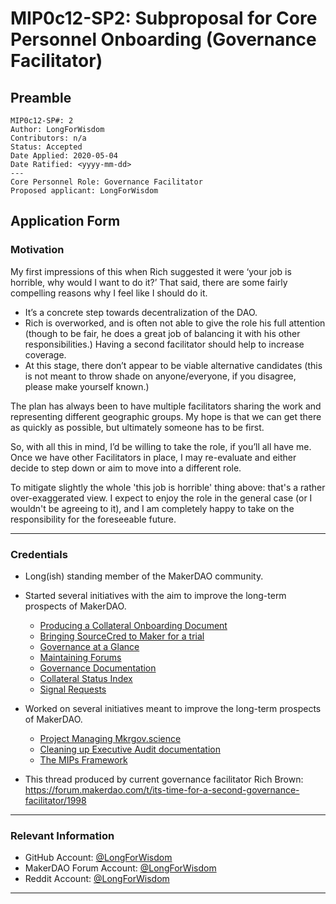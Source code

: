 # MIP0c12-SP2: Subproposal for Core Personnel Onboarding (Governance Facilitator) 

## Preamble
```
MIP0c12-SP#: 2
Author: LongForWisdom
Contributors: n/a
Status: Accepted
Date Applied: 2020-05-04
Date Ratified: <yyyy-mm-dd>
---
Core Personnel Role: Governance Facilitator
Proposed applicant: LongForWisdom
```

## Application Form
    
### Motivation

My first impressions of this when Rich suggested it were ‘your job is horrible, why would I want to do it?’ That said, there are some fairly compelling reasons why I feel like I should do it.
- It’s a concrete step towards decentralization of the DAO.
- Rich is overworked, and is often not able to give the role his full attention (though to be fair, he does a great job of balancing it with his other responsibilities.) Having a second facilitator should help to increase coverage.
- At this stage, there don’t appear to be viable alternative candidates (this is not meant to throw shade on anyone/everyone, if you disagree, please make yourself known.)

The plan has always been to have multiple facilitators sharing the work and representing different geographic groups. My hope is that we can get there as quickly as possible, but ultimately someone has to be first.

So, with all this in mind, I’d be willing to take the role, if you’ll all have me. Once we have other Facilitators in place, I may re-evaluate and either decide to step down or aim to move into a different role.

To mitigate slightly the whole 'this job is horrible' thing above: that's a rather over-exaggerated view. I expect to enjoy the role in the general case (or I wouldn't be agreeing to it), and I am completely happy to take on the responsibility for the foreseeable future.

---

### Credentials
- Long(ish) standing member of the MakerDAO community.
- Started several initiatives with the aim to improve the long-term prospects of MakerDAO.
	- [Producing a Collateral Onboarding Document](https://forum.makerdao.com/t/governance-initiative-collateral-on-boarding-process/1344)
	- [Bringing SourceCred to Maker for a trial](https://forum.makerdao.com/t/governance-initiative-experimenting-with-sourcecred/1345)
	- [Governance at a Glance](https://forum.makerdao.com/t/governance-at-a-glance/84)
	- [Maintaining Forums](https://forum.makerdao.com/t/forum-navigation-index/648)
	- [Governance Documentation](https://community-development.makerdao.com/governance/common-topics)
	- [Collateral Status Index](https://forum.makerdao.com/t/collateral-status-index/2231)
	- [Signal Requests](https://forum.makerdao.com/t/meta-governance-signal-requests/55)

- Worked on several initiatives meant to improve the long-term prospects of MakerDAO.
	- [Project Managing Mkrgov.science](https://forum.makerdao.com/t/governance-initiative-maker-governance-analytics-dashboard/1346)
	- [Cleaning up Executive Audit documentation](https://community-development.makerdao.com/governance/executive-audit)
	- [The MIPs Framework](https://github.com/LongForWisdom/mips)

- This thread produced by current governance facilitator Rich Brown: https://forum.makerdao.com/t/its-time-for-a-second-governance-facilitator/1998

---

### Relevant Information
- GitHub Account: [@LongForWisdom](https://github.com/LongForWisdom)
- MakerDAO Forum Account: [@LongForWisdom](https://forum.makerdao.com/u/longforwisdom/)
- Reddit Account: [@LongForWisdom](https://www.reddit.com/user/LongForWisdom)

---
